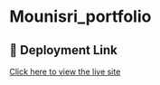 # Mounisri_portfolio

## 🚀 Deployment Link
[Click here to view the live site](https://mouni-portfolio-delta.vercel.app/)
